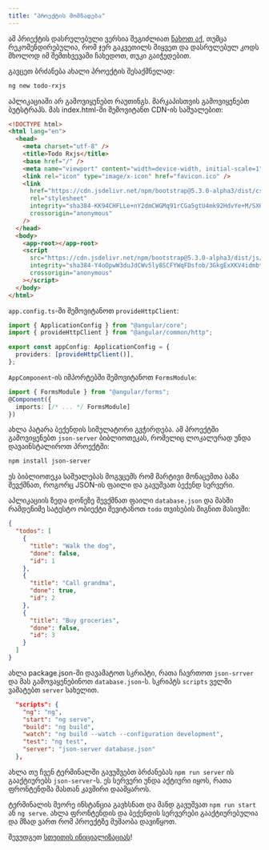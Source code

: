 ```yaml
---
title: "პროექტის მომზადება"
---
```


ამ პრიექტის დასრულებული ვერსია შეგიძლიათ
[ნახოთ აქ](https://github.com/CondensedMilk7/basic-rxjs-state-management/tree/ng17),
თუმცა რეკომენდირებულია, რომ ჯერ გაკვეთილს მიყვეთ და დასრულებულ კოდს მხოლოდ
იმ შემთხვევაში ჩახედოთ, თუკი გაიჭედებით.

გავცეთ ბრძანება ახალი პროექტის შესაქმნელად:

```sh
ng new todo-rxjs
```

აპლიკაციაში არ გამოვიყენებთ რაუთინგს.
მარკაპისთვის გამოვიყენებთ ბუტსტრაპს. მას index.html-ში შემოვიტანთ CDN-ის საშუალებით:

```html
<!DOCTYPE html>
<html lang="en">
  <head>
    <meta charset="utf-8" />
    <title>Todo Rxjs</title>
    <base href="/" />
    <meta name="viewport" content="width=device-width, initial-scale=1" />
    <link rel="icon" type="image/x-icon" href="favicon.ico" />
    <link
      href="https://cdn.jsdelivr.net/npm/bootstrap@5.3.0-alpha3/dist/css/bootstrap.min.css"
      rel="stylesheet"
      integrity="sha384-KK94CHFLLe+nY2dmCWGMq91rCGa5gtU4mk92HdvYe+M/SXH301p5ILy+dN9+nJOZ"
      crossorigin="anonymous"
    />
  </head>
  <body>
    <app-root></app-root>
    <script
      src="https://cdn.jsdelivr.net/npm/bootstrap@5.3.0-alpha3/dist/js/bootstrap.min.js"
      integrity="sha384-Y4oOpwW3duJdCWv5ly8SCFYWqFDsfob/3GkgExXKV4idmbt98QcxXYs9UoXAB7BZ"
      crossorigin="anonymous"
    ></script>
  </body>
</html>
```

`app.config.ts`-ში შემოვიტანოთ `provideHttpClient`:

```ts
import { ApplicationConfig } from "@angular/core";
import { provideHttpClient } from "@angular/common/http";

export const appConfig: ApplicationConfig = {
  providers: [provideHttpClient()],
};
```

`AppComponent`-ის იმპორტებში შემოვიტანოთ `FormsModule`:

```ts
import { FormsModule } from "@angular/forms";
@Component({
  imports: [/* ... */ FormsModule]
})
```

ახლა პატარა ბექენდის სიმულატორი გვჭირდება. ამ პროექტში გამოვიყენებთ
`json-server` ბიბლიოთეკას, რომელიც ლოკალურად უნდა დავაინსტალიროთ პროექტში:

```sh
npm install json-server
```

ეს ბიბლიოთეკა საშუალებას მოგვცემს რომ მარტივი მონაცემთა ბაზა შევქმნათ, როგორც
JSON-ის ფაილი და გავუშვათ ბექენდ სერვერი.

აპლიკაციის ზედა დონეზე შევქმნათ ფაილი `database.json` და მასში რამდენიმე სატესტო
ობიექტი შევიტანოთ `todo` თვისების შიგნით მასივში:

```json
{
  "todos": [
    {
      "title": "Walk the dog",
      "done": false,
      "id": 1
    },
    {
      "title": "Call grandma",
      "done": true,
      "id": 2
    },
    {
      "title": "Buy groceries",
      "done": false,
      "id": 3
    }
  ]
}
```

ახლა package.json-ში დავამატოთ სკრიპტი, რათა ჩავრთოთ `json-srrver`
და მას გამოვაყენებინოთ `database.json`-ს. სკრიპტს `scripts` ველში ვამატებთ
`server` სახელით.

```json
  "scripts": {
    "ng": "ng",
    "start": "ng serve",
    "build": "ng build",
    "watch": "ng build --watch --configuration development",
    "test": "ng test",
    "server": "json-server database.json"
  },
```

ახლა თუ ჩვენ ტერმინალში გავუშვებთ ბრძანებას `npm run server` ის გააქტიურებს
`json-server`-ს. ეს სერვერი უნდა აქტიური იყოს, რათა ფრონტენდმა მასთან
კავშირი დაამყაროს.

ტერმინალის მეორე ინსტანცია გავხსნათ და მანდ გავუშვათ `npm run start` ან
`ng serve`. ახლა ფრონტენდის და ბექენდის სერვერები გააქტიურებულია და მზად
ვართ რომ პროექტზე მუშაობა დავიწყოთ.

შევუდგეთ [სთეითის ინიციალიზაციას](./doc/guides/angular/state-management/initializing-state)!

